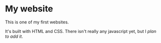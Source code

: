 # My website
This is one of my first websites.

It's built with HTML and CSS. There isn't really any javascript yet, but I _plan to add it_.
